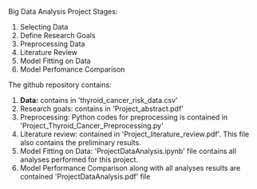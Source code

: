 Big Data Analysis Project Stages:
  
  1. Selecting Data
  2. Define Research Goals 
  3. Preprocessing Data
  4. Literature Review 
  5. Model Fitting on Data
  6. Model Perfomance Comparison

The github repository contains:
  1. **Data:** contains in 'thyroid_cancer_risk_data.csv'
  2. Research goals: contains in 'Project_abstract.pdf'
  3. Preprocessing: Python codes for preprocessing is contained in 'Project_Thyroid_Cancer_Preprocessing.py'
  4. Literature review: contained in 'Project_literature_review.pdf'. This file also contains the preliminary results.
  5. Model Fitting on Data: 'ProjectDataAnalysis.ipynb' file contains all analyses performed for this project.
  6. Model Performance Comparison along with all analyses results are contained 'ProjectDataAnalysis.pdf' file 
	
